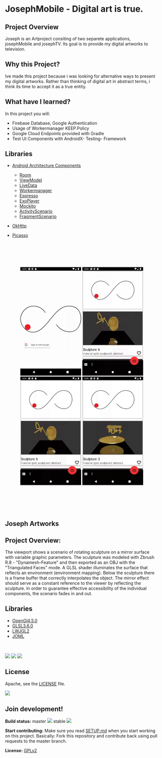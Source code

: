 # JosephMobile - Digital art is true.

## Project Overview
Joseph is an Artproject consiting of two separete applications, josephMobile and josephTV.
Its goal is to provide my digital artworks to television.

## Why this Project?
Ive made this project because i was looking for alternative ways to present my digital artworks. 
Rather than thinking of digital art in abstract terms, i think its time to accept it as a true entity.

## What have I learned?
In this project you will:
* Firebase Database, Google Authentication
* Usage of Workermanager KEEP.Policy
* Google Cloud Endpoints provided with Gradle
* Test UI Components with AndroidX- Testing- Framework

## Libraries
- [Android Architecture Components](https://developer.android.com/topic/libraries/architecture/) 
    * [Room](https://developer.android.com/topic/libraries/architecture/room)
    * [ViewModel](https://developer.android.com/topic/libraries/architecture/viewmodel)
    * [LiveData](https://developer.android.com/topic/libraries/architecture/livedata)
    * [Workermanager](https://developer.android.com/topic/libraries/architecture/workermanager)
    * [Espresso](https://developer.android.com/topic/libraries/architecture/espresso)
    * [ExoPlayer](https://developer.android.com/topic/libraries/architecture/activity)
    * [Mockito](https://developer.android.com/topic/libraries/architecture/activity)
    * [ActivityScenario](https://developer.android.com/topic/libraries/architecture/activity)
    * [FragmentScenario](https://developer.android.com/topic/libraries/architecture/fragment)
     
- [OkHttp](http://square.github.io/retrofit/) 
- [Picasso](http://square.github.io/picasso/)

<br />
<br />
<br />
<br />
<p align="center">
<img src="https://github.com/josefdeutsch/josefmobile/blob/v2.5.1/app/src/main/res/img/login.gif" width="200"/>
<img src="https://github.com/josefdeutsch/josefmobile/blob/v2.5.1/app/src/main/res/img/updown.gif" width="200"/>
<img src="https://github.com/josefdeutsch/josefmobile/blob/v2.5.1/app/src/main/res/img/rightleft.gif" width="200"/>
<img src="https://github.com/josefdeutsch/josefmobile/blob/v2.5.1/app/src/main/res/img/confirmselect.gif" width="200"/>
</p>
<br />
<br />
<br />
<br />

## Joseph Artworks

## Project Overview:
The viewport shows a scenario of rotating sculpture on a mirror surface with variable graphic parameters.
The sculpture was modeled with Zbrush R.8 - "Dynamesh-Feature" and then exported as an OBJ with the "Triangulated Faces" mode.
A GLSL shader illuminates the surface that reflects an environment (environment mapping).
Below the sculpture there is a frame buffer that correctly interpolates the object. The mirror effect should serve as a constant reference to the viewer by reflecting the sculpture.
In order to guarantee effective accessibility of the individual components, the scenario fades in and out.

## Libraries
- [OpenGl4.5.0](https://www.opengl.org//) 
- [GLSL3.6.0](https://www.khronos.org/opengl/wiki/OpenGL_Shading_Language) 
- [LWJGL2](https://www.lwjgl.org/)
- [JOML](https://github.com/JOML-CI/JOML)


<br />
<br />
<a href=http://joseph3d.com/wp-content/uploads/2019/06/b0047.mp4><img src="https://github.com/josefdeutsch/josefmobile/blob/v2.5.1/app/src/main/res/img/b0047.gif" width="400"/></a>
<a href=http://joseph3d.com/wp-content/uploads/2019/06/g0010.mp4><img src="https://github.com/josefdeutsch/josefmobile/blob/v2.5.1/app/src/main/res/img/g0010.gif" width="400"/></a>
<a href=http://joseph3d.com/wp-content/uploads/2019/06/s0023.mp4><img src="https://github.com/josefdeutsch/josefmobile/blob/v2.5.1/app/src/main/res/img/s0023.gif" width="400"/></a>

## License
Apache, see the [LICENSE](LICENSE) file.

<a href="https://play.google.com/store/apps/details?id=com.owncloud.android"><img src="https://play.google.com/intl/en_us/badges/images/generic/en_badge_web_generic.png" height="75"></a>


## Join development!

**Build status:** master ![](https://api.travis-ci.org/owncloud/android.svg?branch=master) stable ![](https://api.travis-ci.org/owncloud/android.svg?branch=stable)

**Start contributing:** Make sure you read [SETUP.md](https://github.com/owncloud/android/blob/master/SETUP.md) when you start working on this project. Basically: Fork this repository and contribute back using pull requests to the master branch.

**License:** [GPLv2](https://github.com/josefdeutsch/udacitybakingapp/blob/master/LICENSE.txt)

